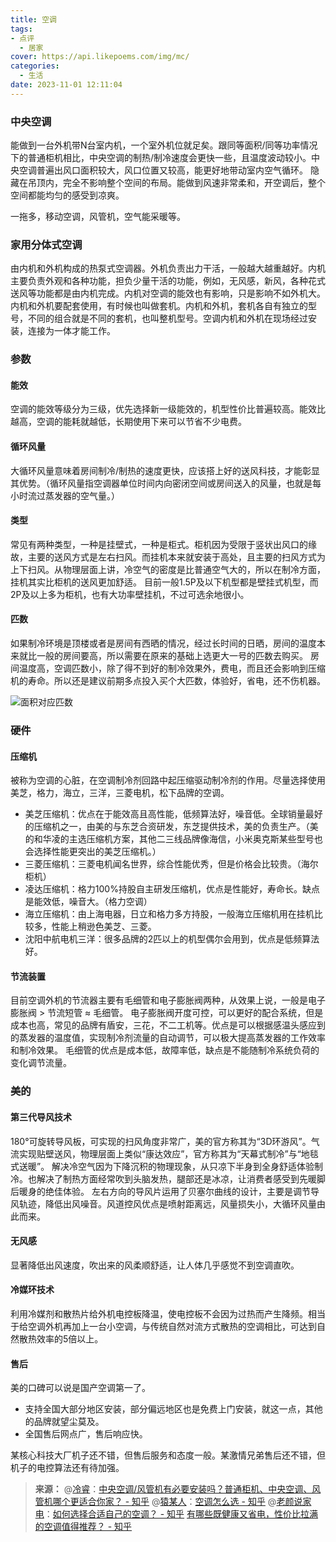 ```yaml
---
title: 空调
tags:
- 点评
  - 居家
cover: https://api.likepoems.com/img/mc/
categories:
  - 生活
date: 2023-11-01 12:11:04
---
```

<!--more-->

### 中央空调

能做到一台外机带N台室内机，一个室外机位就足矣。跟同等面积/同等功率情况下的普通柜机相比，中央空调的制热/制冷速度会更快一些，且温度波动较小。中央空调普遍出风口面积较大，风口位置又较高，能更好地带动室内空气循环。
隐藏在吊顶内，完全不影响整个空间的布局。能做到风速非常柔和，开空调后，整个空间都能均匀的感受到凉爽。



一拖多，移动空调，风管机，空气能采暖等。

### 家用分体式空调

由内机和外机构成的热泵式空调器。外机负责出力干活，一般越大越重越好。内机主要负责外观和各种功能，担负少量干活的功能，例如，无风感，新风，各种花式送风等功能都是由内机完成。内机对空调的能效也有影响，只是影响不如外机大。
内机和外机要配套使用，有时候也叫做套机。内机和外机，套机各自有独立的型号，不同的组合就是不同的套机，也叫整机型号。空调内机和外机在现场经过安装，连接为一体才能工作。

### 参数

#### 能效

空调的能效等级分为三级，优先选择新一级能效的，机型性价比普遍较高。能效比越高，空调的能耗就越低，长期使用下来可以节省不少电费。
#### 循环风量

大循环风量意味着房间制冷/制热的速度更快，应该搭上好的送风科技，才能彰显其优势。（循环风量指空调器单位时间内向密闭空间或房间送入的风量，也就是每小时流过蒸发器的空气量。）

#### 类型

常见有两种类型，一种是挂壁式，一种是柜式。柜机因为受限于竖状出风口的缘故，主要的送风方式是左右扫风。而挂机本来就安装于高处，且主要的扫风方式为上下扫风。从物理层面上讲，冷空气的密度是比普通空气大的，所以在制冷方面，挂机其实比柜机的送风更加舒适。
目前一般1.5P及以下机型都是壁挂式机型，而2P及以上多为柜机，也有大功率壁挂机，不过可选余地很小。

#### 匹数

如果制冷环境是顶楼或者是房间有西晒的情况，经过长时间的日晒，房间的温度本来就比一般的房间要高，所以需要在原来的基础上选更大一号的匹数去购买。
房间温度高，空调匹数小，除了得不到好的制冷效果外，费电，而且还会影响到压缩机的寿命。所以还是建议前期多点投入买个大匹数，体验好，省电，还不伤机器。

![面积对应匹数](https://pic4.zhimg.com/v2-990f8083a69398bd5601aa6213886aaf_b.jpg)

### 硬件

#### 压缩机

被称为空调的心脏，在空调制冷剂回路中起压缩驱动制冷剂的作用。尽量选择使用美芝，格力，海立，三洋，三菱电机，松下品牌的空调。

- 美芝压缩机：优点在于能效高且高性能，低频算法好，噪音低。全球销量最好的压缩机之一，由美的与东芝合资研发，东芝提供技术，美的负责生产。（美的和华凌的主选压缩机方案，其他二三线品牌像海信，小米奥克斯某些型号也会选择性能更突出的美芝压缩机。）
- 三菱压缩机：三菱电机闻名世界，综合性能优秀，但是价格会比较贵。（海尔柜机）
- 凌达压缩机：格力100%持股自主研发压缩机，优点是性能好，寿命长。缺点是能效低，噪音大。（格力空调）
- 海立压缩机：由上海电器，日立和格力多方持股，一般海立压缩机用在挂机比较多，性能上稍逊色美芝、三菱。
- 沈阳中航电机三洋：很多品牌的2匹以上的机型偶尔会用到，优点是低频算法好。

#### 节流装置

目前空调外机的节流器主要有毛细管和电子膨胀阀两种，从效果上说，一般是电子膨胀阀 > 节流短管 ≈ 毛细管。
电子膨胀阀开度可控，可以更好的配合系统，但是成本也高，常见的品牌有盾安，三花，不二工机等。优点是可以根据感温头感应到的蒸发器的温度值，实现制冷剂流量的自动调节，可以极大提高蒸发器的工作效率和制冷效果。
毛细管的优点是成本低，故障率低，缺点是不能随制冷系统负荷的变化调节流量。

### 美的

#### 第三代导风技术

180°可旋转导风板，可实现的扫风角度非常广，美的官方称其为“3D环游风”。气流实现贴壁送风，物理层面上类似“康达效应”，官方称其为“天幕式制冷”与“地毯式送暖”。
解决冷空气因为下降沉积的物理现象，从只凉下半身到全身舒适体验制冷。也解决了制热方面经常吹到头脑发热，腿部还是冰凉，让消费者感受到先暖脚后暖身的绝佳体验。
左右方向的导风片运用了贝塞尔曲线的设计，主要是调节导风轨迹，降低出风噪音。风道控风优点是喷射距离远，风量损失小，大循环风量由此而来。

#### 无风感

显著降低出风速度，吹出来的风柔顺舒适，让人体几乎感觉不到空调直吹。

#### 冷媒环技术

利用冷媒剂和散热片给外机电控板降温，使电控板不会因为过热而产生降频。相当于给空调外机再加上一台小空调，与传统自然对流方式散热的空调相比，可达到自然散热效率的5倍以上。


#### 售后

美的口碑可以说是国产空调第一了。

- 支持全国大部分地区安装，部分偏远地区也是免费上门安装，就这一点，其他的品牌就望尘莫及。
- 全国售后网点广，售后响应快。

某核心科技大厂机子还不错，但售后服务和态度一般。某激情兄弟售后还不错，但机子的电控算法还有待加强。





>**来源：**
>@[冷睿](https://www.zhihu.com/people/qian-si-xi-zi)：[中央空调/风管机有必要安装吗？普通柜机、中央空调、风管机哪个更适合你家？ - 知乎](https://zhuanlan.zhihu.com/p/659111357)
>@[猿某人](https://www.zhihu.com/people/cong-zhuang)：[空调怎么选 - 知乎](https://zhuanlan.zhihu.com/p/374964872)
>@[老颜说家电](https://www.zhihu.com/people/haoyin-zhou)：[如何选择合适自己的空调？ - 知乎](https://zhuanlan.zhihu.com/p/575576900)
>[有哪些既健康又省电，性价比拉满的空调值得推荐？ - 知乎](https://www.zhihu.com/question/626805114)